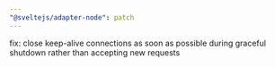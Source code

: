 ```yaml
---
"@sveltejs/adapter-node": patch
---
```


fix: close keep-alive connections as soon as possible during graceful shutdown rather than accepting new requests
